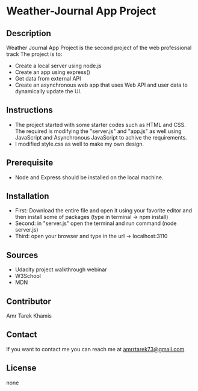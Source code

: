# Weather-Journal App Project

## Description
Weather Journal App Project is the second project of the web professional track
The project is to:

* Create a local server using node.js 
* Create an app using express()
* Get data from external API
* Create an asynchronous web app that uses Web API and user data to dynamically update the UI. 


## Instructions
* The project started with some starter codes such as HTML and CSS. The required is modifying the "server.js" and "app.js" as well using JavaScript and Asynchronous JavaScript to achive the requirements.
* I modified style.css as well to make my own design.

## Prerequisite
* Node and Express should be installed on the local machine.

## Installation
* First: Download the entire file and open it using your favorite editor and then install some of packages (type in terminal -> npm install)
* Second: in "server.js" open the terminal and run command (node server.js)
* Third: open your browser and type in the url -> localhost:3110
 

## Sources
 * Udacity project walkthrough webinar 
 * W3School
 * MDN

## Contributor
Amr Tarek Khamis

## Contact
If you want to contact me you can reach me at <amrrtarek73@gmail.com>

## License
none
